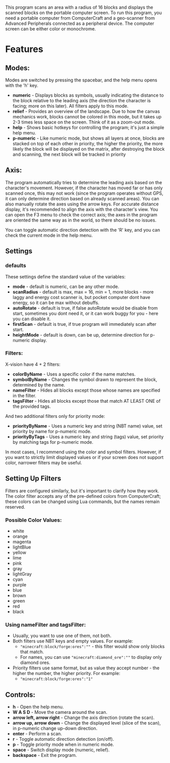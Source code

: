 This program scans an area with a radius of 16 blocks and displays the scanned blocks on the portable computer screen. To run this program, you need a portable computer from ComputerCraft and a geo-scanner from Advanced Peripherals connected as a peripheral device. The computer screen can be either color or monochrome.

# Features

## Modes:

Modes are switched by pressing the spacebar, and the help menu opens with the 'h' key.

- **numeric** - Displays blocks as symbols, usually indicating the distance to the block relative to the leading axis (the direction the character is facing; more on this later). All filters apply to this mode.
- **relief** - Provides an overview of the landscape. Due to how the canvas mechanics work, blocks cannot be colored in this mode, but it takes up 2-3 times less space on the screen. Think of it as a zoom-out mode.
- **help** - Shows basic hotkeys for controlling the program; it's just a simple help menu.
- **p-numeric** - Like numeric mode, but shows all layers at once, blocks are stacked on top of each other in priority, the higher the priority, the more likely the block will be displayed on the matrix, after destroying the block and scanning, the next block will be tracked in priority

## Axis:

The program automatically tries to determine the leading axis based on the character's movement. However, if the character has moved far or has only scanned once, this may not work (since the program operates without GPS, it can only determine direction based on already scanned areas). You can also manually rotate the axes using the arrow keys. For accurate distance display, it's recommended to align the axis with the character's view. You can open the F3 menu to check the correct axis; the axes in the program are oriented the same way as in the world, so there should be no issues.

You can toggle automatic direction detection with the 'R' key, and you can check the current mode in the help menu.

## Settings

### defaults

These settings define the standard value of the variables:

- **mode** - default is numeric, can be any other mode.
- **scanRadius** - default is max, max = 16, min = 1, more blocks - more laggy and energy cost scanner is, but pocket computer dont have energy, so it can be max without debuffs.
- **autoRotate** - default is true, if false autoRotate would be disable from start, sometimes you dont need it, or it can work buggy for you - here you can disable it.
- **firstScan** - default is true, if true program will immediately scan after start.
- **heightMode** - default is down, can be up, determine direction for p-numeric display.

### Filters:

X-vision have 4 + 2 filters:

- **colorByName** - Uses a specific color if the name matches.
- **symbolByName** - Changes the symbol drawn to represent the block, determined by the name.
- **nameFilter** - Hides all blocks except those whose names are specified in the filter.
- **tagsFilter** - Hides all blocks except those that match AT LEAST ONE of the provided tags.

And two additional filters only for priority mode:

- **priorityByName** - Uses a numeric key and string (NBT name) value, set priority by name for p-numeric mode.
- **priorityByTags** - Uses a numeric key and string (tags) value, set priority by matching tags for p-numeric mode.

In most cases, I recommend using the color and symbol filters. However, if you want to strictly limit displayed values or if your screen does not support color, narrower filters may be useful.

## Setting Up Filters

Filters are configured similarly, but it's important to clarify how they work. The color filter accepts any of the pre-defined colors from ComputerCraft; these colors can be changed using Lua commands, but the names remain reserved.

### Possible Color Values:

- white
- orange
- magenta
- lightBlue
- yellow
- lime
- pink
- gray
- lightGray
- cyan
- purple
- blue
- brown
- green
- red
- black

### Using nameFilter and tagsFilter:

- Usually, you want to use one of them, not both.
- Both filters use NBT keys and empty values. For example:
  - `"minecraft:block/forge:ores":""` - this filter would show only blocks that match.
  - For names, you can use `"minecraft:diamond_ore":""` to display only diamond ores.
- Priority filters use same format, but as value they accept number - the higher the number, the higher priority. For example:
  - `"minecraft:block/forge:ores":"1"`

## Controls:

- **h** - Open the help menu.
- **W A S D** - Move the camera around the scan.
- **arrow left, arrow right** - Change the axis direction (rotate the scan).
- **arrow up, arrow down** - Change the displayed level (slice of the scan), in p-numeric change up-down direction.
- **enter** - Perform a scan.
- **r** - Toggle automatic direction detection (on/off).
- **p** - Toggle priority mode when in numeric mode.
- **space** - Switch display mode (numeric, relief).
- **backspace** - Exit the program.
